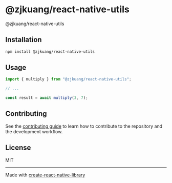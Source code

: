 # @zjkuang/react-native-utils
@zjkuang/react-native-utils
## Installation

```sh
npm install @zjkuang/react-native-utils
```

## Usage

```js
import { multiply } from "@zjkuang/react-native-utils";

// ...

const result = await multiply(3, 7);
```

## Contributing

See the [contributing guide](CONTRIBUTING.md) to learn how to contribute to the repository and the development workflow.

## License

MIT

---

Made with [create-react-native-library](https://github.com/callstack/react-native-builder-bob)

